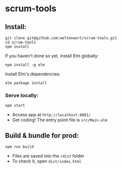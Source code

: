 # scrum-tools

## Install:
```
git clone git@github.com:weltenwort/scrum-tools.git
cd scrum-tools
npm install
```

If you haven't done so yet, install Elm globally:
```
npm install -g elm
```

Install Elm's dependencies:
```
elm package install
```

### Serve locally:
```
npm start
```
* Access app at `http://localhost:8081/`
* Get coding! The entry point file is `src/Main.elm` 


## Build & bundle for prod:
```
npm run build
```

* Files are saved into the `/dist` folder
* To check it, open `dist/index.html`


